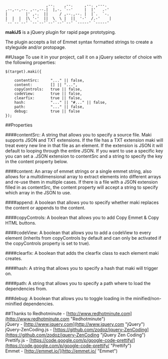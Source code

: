 	                  ,--.    ,--.     ,--. ,---.   
	,--,--,--. ,--,--.|  |,-. `--'     |  |'   .-'  
	|        |' ,-.  ||     / ,--.,--. |  |`.  `-.  
	|  |  |  |\ '-'  ||  \  \ |  ||  '-'  /.-'    | 
	`--`--`--' `--`--'`--'`--'`--' `-----' `-----'  
                                                   

**makiJS** is a jQuery plugin for rapid page prototyping.

The plugin accepts a list of Emmet syntax formatted strings to create a styleguide and/or protopage. 

##Usage
To use it in your project, call it on a jQuery selector of choice with the following properties:

    $(target).maki({
    
    	contentSrc:		"..." || false,
		content:        [] || "...",          
		copyControls:   true || false,
		codeView:       true || false,
    	clearfix:       true || false,
    	hash:			"..." || "#..." || false,
    	path:			"..." || false,
    	debug:			true || false
	});

##Properties

####contentSrc:
A string that allows you to specify a source file. Maki supports JSON and TXT extensions. If the file has a TXT extension maki will treat every new line in that file as an element. If the extension is JSON it will default to looping through the entire JSON. If you want to use a specific key you can set a .JSON extension to contentSrc and a string to specify the key in the content property below.

####content:
An array of emmet strings or a single emmet string, also allows for a multidimensional array to extract elements into different arrays and re-use them in multiple cases. If there is a file with a JSON extension filled in as contentSrc, the content property will accept a string to specify which array in the JSON to use. 

####append:
A boolean that allows you to specify whether maki replaces the content or appends to the content.

####copyControls:
A boolean that allows you to add Copy Emmet & Copy HTML buttons.

####codeView: 
A boolean that allows you to add a codeView to every element (inherits from copyControls by default and can only be activated if the copyControls property is set to true).

####clearfix: 
A boolean that adds the clearfix class to each element maki creates.

####hash:
A string that allows you to specify a hash that maki will trigger on.

####path:
A string that allows you to specify a path where to load the dependencies from.

###debug:
A boolean that allows you to toggle loading in the minified/non-minified dependencies.

##Thanks to
Redhotminute - [http://www.redhotminute.com](http://www.redhotminute.com "Redhotminute")<br>
jQuery - [http://www.jquery.com](http://www.jquery.com "jQuery")<br>
jQuery-ZenCoding.js - [https://github.com/zodoz/jquery-ZenCoding](https://github.com/zodoz/jquery-ZenCoding "jQuery Zen Coding")<br>
Prettify.js - [https://code.google.com/p/google-code-prettify/](https://code.google.com/p/google-code-prettify/ "Prettify")<br>
Emmet - [http://emmet.io/](http://emmet.io/ "Emmet")

